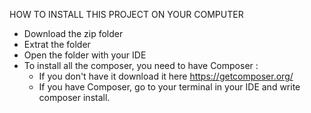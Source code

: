 HOW TO INSTALL THIS PROJECT ON YOUR COMPUTER

  - Download the zip folder
  - Extrat the folder
  - Open the folder with your IDE
  - To install all the composer, you need to have Composer :
      - If you don't have it download it here https://getcomposer.org/
      - If you have Composer, go to your terminal in your IDE and write composer install.
